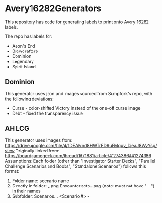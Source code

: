 # Avery16282Generators

This repository has code for generating labels to print onto Avery 16282 labels.

The repo has labels for:

- Aeon's End
- Brewcrafters
- Dominion
- Legendary
- Spirit Island

## Dominion

This generator uses json and images sourced from Sumpfork's repo, with the following deviations:

 - Curse - color-shifted Victory instead of the one-off curse image
 - Debt - fixed the transparency issue

## AH LCG

This generator uses images from:
https://drive.google.com/file/d/1DEAMnd8HWTrFD9uFMquv_DjeaJ8WyYsp/view
Originally linked from:
https://boardgamegeek.com/thread/1671881/article/41274386#41274386
Assumptions:
Each folder (other than "Investigator Starter Decks", "Parallel Challenge Scenarios and Books", "Standalone Scenarios") follows this format:
1. Folder name: scenario name
2. Directly in folder:
    _<Scenario Name>.png
    Encounter sets...png (note: must not have " - ") in their names
3. Subfolder: Scenarios...
    <Scenario abbereviation> <Scenario #> - <Scenario name>



